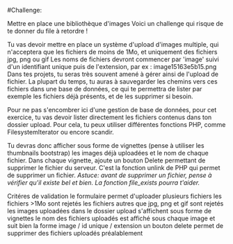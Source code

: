 #Challenge:


Mettre en place une bibliothèque d'images
Voici un challenge qui risque de te donner du file à retordre !

Tu vas devoir mettre en place un système d'upload d'images multiple, qui n'acceptera que les fichiers de moins de 1Mo, et uniquement des fichiers jpg, png ou gif
Les noms de fichiers devront commencer par 'image' suivi d'un identifiant unique puis de l'extension, par ex : image15163e5b15.png
Dans tes projets, tu seras très souvent amené à gérer ainsi de l'upload de fichier. La plupart du temps, tu auras à sauvegarder les chemins vers ces fichiers dans une base de données, ce qui te permettra de lister par exemple les fichiers déjà présents, et de les supprimer si besoin.

Pour ne pas s'encombrer ici d'une gestion de base de données, pour cet exercice, tu vas devoir lister directement les fichiers contenus dans ton dossier upload. Pour cela, tu peux utiliser différentes fonctions PHP, comme FilesystemIterator ou encore scandir.

Tu devras donc afficher sous forme de vignettes (pense à utiliser les thumbnails bootstrap) les images déjà uploadées et le nom de chaque fichier.
Dans chaque vignette, ajoute un bouton Delete permettant de supprimer le fichier du serveur. C'est la fonction unlink de PHP qui permet de supprimer un fichier.
*Astuce: avant de supprimer un fichier, pense à vérifier qu'il existe bel et bien. La fonction file_exists pourra t'aider.*

Critéres de validation
le formulaire permet d'uploader plusieurs fichiers
les fichiers >1Mo sont rejetés
les fichiers autres que jpg, png et gif sont rejetés
les images uploadées dans le dossier upload s'affichent sous forme de vignettes
le nom des fichiers uploadés est affiché sous chaque image et suit bien la forme image / id unique / extension
un bouton delete permet de supprimer des fichiers uploadés préalablement

